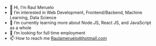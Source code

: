 - 👋 Hi, I’m Raul Meruelo
- 👀 I’m interested in Web Development, Frontend/Backend, Machine Learning, Data Science
- 🌱 I’m currently learning more about Node.JS, React JS, and JavaScript as a whole 
- 💞️ I’m looking for full time employment 
- 📫 How to reach me Raulameruelo@hotmail.com

<!---
RMeruelo/RMeruelo is a ✨ special ✨ repository because its `README.md` (this file) appears on your GitHub profile.
You can click the Preview link to take a look at your changes.
--->
